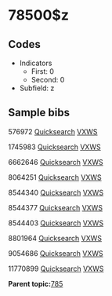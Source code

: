# 78500$z

## Codes

-   Indicators
    -   First: 0
    -   Second: 0
-   Subfield: z

## Sample bibs

576972 [Quicksearch](https://search.library.yale.edu/catalog/576972) [VXWS](http://prodorbis.library.yale.edu:7014/vxws/GetHoldingsService?bibId=576972)

1745983 [Quicksearch](https://search.library.yale.edu/catalog/1745983) [VXWS](http://prodorbis.library.yale.edu:7014/vxws/GetHoldingsService?bibId=1745983)

6662646 [Quicksearch](https://search.library.yale.edu/catalog/6662646) [VXWS](http://prodorbis.library.yale.edu:7014/vxws/GetHoldingsService?bibId=6662646)

8064251 [Quicksearch](https://search.library.yale.edu/catalog/8064251) [VXWS](http://prodorbis.library.yale.edu:7014/vxws/GetHoldingsService?bibId=8064251)

8544340 [Quicksearch](https://search.library.yale.edu/catalog/8544340) [VXWS](http://prodorbis.library.yale.edu:7014/vxws/GetHoldingsService?bibId=8544340)

8544377 [Quicksearch](https://search.library.yale.edu/catalog/8544377) [VXWS](http://prodorbis.library.yale.edu:7014/vxws/GetHoldingsService?bibId=8544377)

8544403 [Quicksearch](https://search.library.yale.edu/catalog/8544403) [VXWS](http://prodorbis.library.yale.edu:7014/vxws/GetHoldingsService?bibId=8544403)

8801964 [Quicksearch](https://search.library.yale.edu/catalog/8801964) [VXWS](http://prodorbis.library.yale.edu:7014/vxws/GetHoldingsService?bibId=8801964)

9054686 [Quicksearch](https://search.library.yale.edu/catalog/9054686) [VXWS](http://prodorbis.library.yale.edu:7014/vxws/GetHoldingsService?bibId=9054686)

11770899 [Quicksearch](https://search.library.yale.edu/catalog/11770899) [VXWS](http://prodorbis.library.yale.edu:7014/vxws/GetHoldingsService?bibId=11770899)

**Parent topic:**[785](../../tags/785/785.md)

